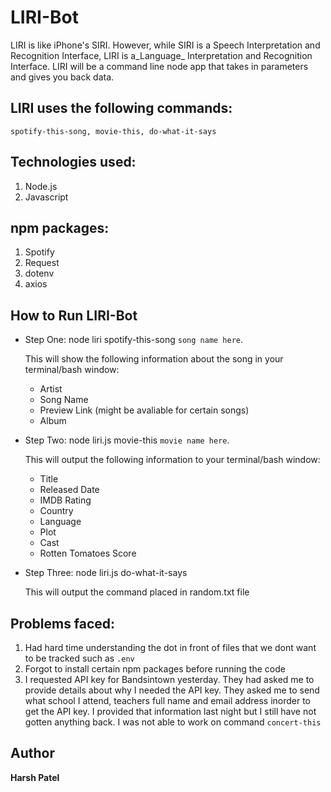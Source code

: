# LIRI-Bot
LIRI is like iPhone's SIRI. However, while SIRI is a Speech Interpretation and Recognition Interface, LIRI is a_Language_ Interpretation and Recognition Interface. LIRI will be a command line node app that takes in parameters and gives you back data.

## LIRI uses the following commands:
```
spotify-this-song, movie-this, do-what-it-says
```

## Technologies used:

1. Node.js
2. Javascript

## npm packages: 

1. Spotify
2. Request
3. dotenv
4. axios

## How to Run LIRI-Bot

* Step One: node liri spotify-this-song ```song name here```.
	
	This will show the following information about the song in your terminal/bash window: 
	* Artist 
	* Song Name 
	* Preview Link (might be avaliable for certain songs)
	* Album


* Step Two: node liri.js movie-this ```movie name here```.
	
	This will output the following information to your terminal/bash window:
	* Title
	* Released Date
	* IMDB Rating
	* Country
	* Language
	* Plot
	* Cast
	* Rotten Tomatoes Score
	

* Step Three: node liri.js do-what-it-says

	This will output the command placed in random.txt file

## Problems faced:

1. Had hard time understanding the dot in front of files that we dont want to be tracked such as `.env`
2. Forgot to install certain npm packages before running the code
3. I requested API key for Bandsintown yesterday. They had asked me to provide details about why I needed the API key. They asked me to send what school I attend, teachers full name and email address inorder to get the API key. I provided that information last night but I still have not gotten anything back. I was not able to work on command `concert-this`



## Author
 **Harsh Patel** 


